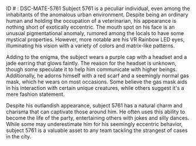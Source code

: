ID # : DSC-MATE-5761
Subject 5761 is a peculiar individual, even among the inhabitants of the anomalous urban environment. Despite being an ordinary human and holding the occupation of a veterinarian, his appearance is nothing short of exotically eccentric. The mouth spot on his face is an unusual pigmentational anomaly, rumored among the locals to have some mystical properties. However, more notable are his VR Rainbow LED eyes, illuminating his vision with a variety of colors and matrix-like patterns. 

Adding to the enigma, the subject wears a purple cap with a headset and a jade earring that glows faintly. The reason for the headset is unknown, though some speculate it to help him communicate with higher beings. Additionally, he adorns himself with a red scarf and a seemingly normal gas mask, which he wears on most occasions. Some believe the gas mask aids in his interaction with certain unique creatures, while others suggest it's a mere fashion statement. 

Despite his outlandish appearance, subject 5761 has a natural charm and charisma that can captivate those around him. He often uses this ability to become the life of the party, entertaining others with jokes and silly dances. While some may underestimate him for his seemingly eccentric behavior, subject 5761 is a valuable asset to any team tackling the strangest of cases in the city.